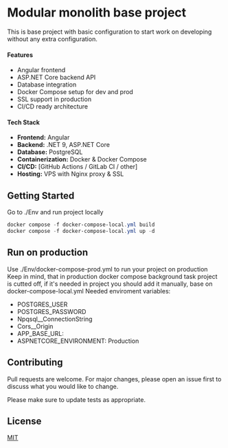 # Modular monolith base project

This is base project with basic configuration to start work on developing without any extra configuration.

#### Features
- Angular frontend
- ASP.NET Core backend API
- Database integration
- Docker Compose setup for dev and prod
- SSL support in production
- CI/CD ready architecture

#### Tech Stack

- **Frontend:** Angular
- **Backend:** .NET 9, ASP.NET Core
- **Database:** PostgreSQL
- **Containerization:** Docker & Docker Compose
- **CI/CD:** [GitHub Actions / GitLab CI / other]
- **Hosting:** VPS with Nginx proxy & SSL

## Getting Started

Go to ./Env and run project locally

```powershell
docker compose -f docker-compose-local.yml build
docker compose -f docker-compose-local.yml up -d
```
## Run on production

Use ./Env/docker-compose-prod.yml to run your project on production
Keep in mind, that in production docker compose background task project is cutted off,
if it's needed in project you should add it manually, base on docker-compose-local.yml
Needed enviroment variables:
- POSTGRES_USER
- POSTGRES_PASSWORD
- Npqsql__ConnectionString
- Cors__Origin
- APP_BASE_URL: 
- ASPNETCORE_ENVIRONMENT: Production

## Contributing

Pull requests are welcome. For major changes, please open an issue first
to discuss what you would like to change.

Please make sure to update tests as appropriate.

## License

[MIT](https://choosealicense.com/licenses/mit/)
